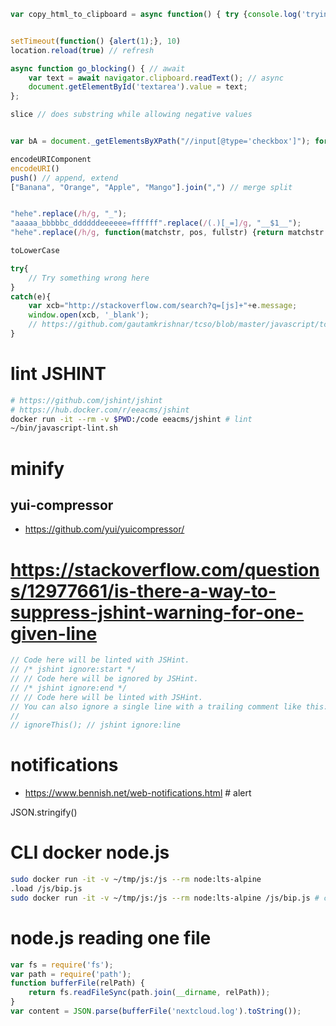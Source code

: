 ```js
var copy_html_to_clipboard = async function() { try {console.log('trying to copy, ensure page is focused'); await navigator.clipboard.writeText(document.documentElement.outerHTML);console.log('success!');}catch (e) {console.log(e); console.log("try to focus page"); setTimeout(arguments.callee, 1000);}}; setTimeout(copy_html_to_clipboard, 0);


setTimeout(function() {alert(1);}, 10)
location.reload(true) // refresh

async function go_blocking() { // await
    var text = await navigator.clipboard.readText(); // async
    document.getElementById('textarea').value = text;
};

slice // does substring while allowing negative values


var bA = document._getElementsByXPath("//input[@type='checkbox']"); for (var k = bA.length - 1; k >= 0; --k) {bA[k].checked = true;} // zabbix template import select all box

encodeURIComponent
encodeURI()
push() // append, extend
["Banana", "Orange", "Apple", "Mango"].join(",") // merge split


"hehe".replace(/h/g, "_");
"aaaaa_bbbbbc_ddddddeeeeee=ffffff".replace(/(.)[_=]/g, "__$1__");
"hehe".replace(/h/g, function(matchstr, pos, fullstr) {return matchstr.toUpperCase();});

toLowerCase

try{
    // Try something wrong here
}
catch(e){
    var xcb="http://stackoverflow.com/search?q=[js]+"+e.message;
    window.open(xcb, '_blank');
    // https://github.com/gautamkrishnar/tcso/blob/master/javascript/tcso.js
}
```


# lint JSHINT

```sh
# https://github.com/jshint/jshint
# https://hub.docker.com/r/eeacms/jshint
docker run -it --rm -v $PWD:/code eeacms/jshint # lint
~/bin/javascript-lint.sh
```

# minify
## yui-compressor
* https://github.com/yui/yuicompressor/

# https://stackoverflow.com/questions/12977661/is-there-a-way-to-suppress-jshint-warning-for-one-given-line
```js
// Code here will be linted with JSHint.
// /* jshint ignore:start */
// // Code here will be ignored by JSHint.
// /* jshint ignore:end */
// // Code here will be linted with JSHint.
// You can also ignore a single line with a trailing comment like this:
//
// ignoreThis(); // jshint ignore:line
```

# notifications
* https://www.bennish.net/web-notifications.html # alert

JSON.stringify()


# CLI docker node.js
```sh
sudo docker run -it -v ~/tmp/js:/js --rm node:lts-alpine
.load /js/bip.js
sudo docker run -it -v ~/tmp/js:/js --rm node:lts-alpine /js/bip.js # console.log
```
# node.js reading one file
```js
var fs = require('fs');
var path = require('path');
function bufferFile(relPath) {
    return fs.readFileSync(path.join(__dirname, relPath));
}
var content = JSON.parse(bufferFile('nextcloud.log').toString());
```
